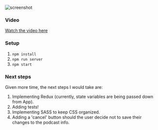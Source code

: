 ![screenshot](https://imgur.com/heQu747)

### Video
[Watch the video here](https://drive.google.com/file/d/182461LVCsqPEuZf41HizSVr8hcx9LuNg/view)

### Setup
1. `npm install`
2. `npm run server`
3. `npm start`

### Next steps
Given more time, the next steps I would take are: 
1. Implementing Redux (currently, state variables are being passed down from App).
2. Adding tests!
3. Implementing SASS to keep CSS organized.
4. Adding a 'cancel' button should the user decide not to save their changes to the podcast info.
